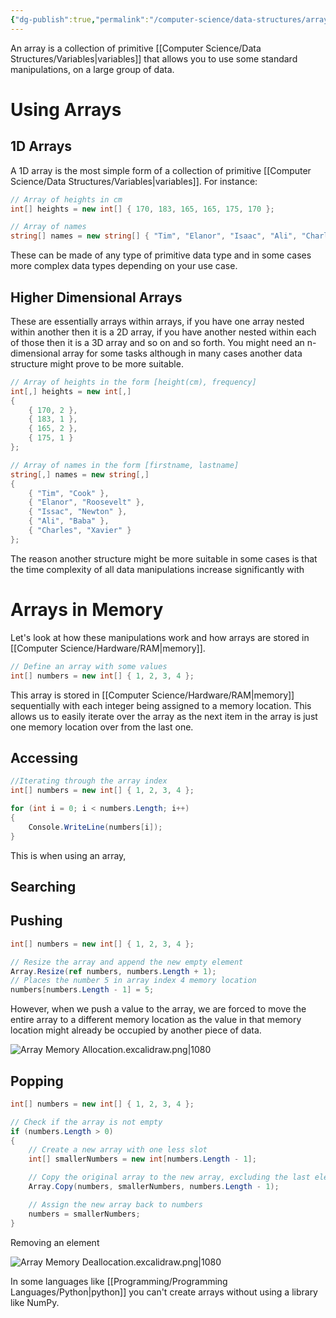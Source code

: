 ```yaml
---
{"dg-publish":true,"permalink":"/computer-science/data-structures/array/"}
---
```


An array is a collection of primitive [[Computer Science/Data Structures/Variables\|variables]] that allows you to use some standard manipulations, on a large group of data. 

# Using Arrays

## 1D Arrays

A 1D array is the most simple form of a collection of primitive [[Computer Science/Data Structures/Variables\|variables]]. For instance:
```csharp
// Array of heights in cm
int[] heights = new int[] { 170, 183, 165, 165, 175, 170 };

// Array of names
string[] names = new string[] { "Tim", "Elanor", "Isaac", "Ali", "Charles" };
```

These can be made of any type of primitive data type and in some cases more complex data types depending on your use case.

## Higher Dimensional Arrays

These are essentially arrays within arrays, if you have one array nested within another then it is a 2D array, if you have another nested within each of those then it is a 3D array and so on and so forth. You might need an n-dimensional array for some tasks although in many cases another data structure might prove to be more suitable.

```csharp
// Array of heights in the form [height(cm), frequency]
int[,] heights = new int[,] 
{
    { 170, 2 },
    { 183, 1 },
    { 165, 2 },
    { 175, 1 }
};

// Array of names in the form [firstname, lastname]
string[,] names = new string[,]
{
    { "Tim", "Cook" },
    { "Elanor", "Roosevelt" },
    { "Issac", "Newton" },
    { "Ali", "Baba" },
    { "Charles", "Xavier" }
};
```

The reason another structure might be more suitable in some cases is that the time complexity of all data manipulations increase significantly with 
# Arrays in Memory

Let's look at how these manipulations work and how arrays are stored in [[Computer Science/Hardware/RAM\|memory]].

```csharp
// Define an array with some values
int[] numbers = new int[] { 1, 2, 3, 4 };
```

This array is stored in [[Computer Science/Hardware/RAM\|memory]] sequentially with each integer being assigned to a memory location. This allows us to easily iterate over the array as the next item in the array is just one memory location over from the last one.

## Accessing

```csharp
//Iterating through the array index
int[] numbers = new int[] { 1, 2, 3, 4 };

for (int i = 0; i < numbers.Length; i++)
{
    Console.WriteLine(numbers[i]);
}
```

This is  when using an array, 

## Searching


## Pushing

```csharp
int[] numbers = new int[] { 1, 2, 3, 4 };

// Resize the array and append the new empty element
Array.Resize(ref numbers, numbers.Length + 1);
// Places the number 5 in array index 4 memory location
numbers[numbers.Length - 1] = 5;
```

However, when we push a value to the array, we are forced to move the entire array to a different memory location as the value in that memory location might already be occupied by another piece of data.

![Array Memory Allocation.excalidraw.png|1080](/img/user/Excalidraw/Array%20Memory%20Allocation.excalidraw.png)

## Popping

```csharp
int[] numbers = new int[] { 1, 2, 3, 4 };

// Check if the array is not empty
if (numbers.Length > 0)
{
    // Create a new array with one less slot
    int[] smallerNumbers = new int[numbers.Length - 1];

    // Copy the original array to the new array, excluding the last element
    Array.Copy(numbers, smallerNumbers, numbers.Length - 1);

    // Assign the new array back to numbers
    numbers = smallerNumbers;
}
```

Removing an element 

![Array Memory Deallocation.excalidraw.png|1080](/img/user/Excalidraw/Array%20Memory%20Deallocation.excalidraw.png)

In some languages like [[Programming/Programming Languages/Python\|python]] you can't create arrays without using a library like NumPy.

